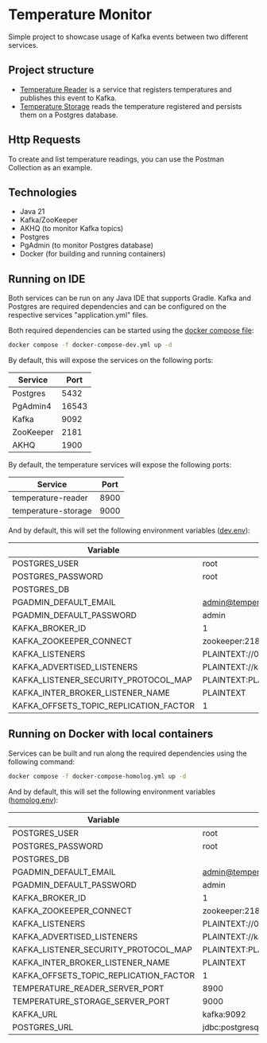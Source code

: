 # Temperature Monitor

Simple project to showcase usage of Kafka events between two different services.

## Project structure
- [Temperature Reader](/temperature-reader/) is a service that registers temperatures and publishes this event to Kafka.
- [Temperature Storage](/temperature-storage/) reads the temperature registered and persists them on a Postgres database.

## Http Requests

To create and list temperature readings, you can use the Postman Collection as an example.

## Technologies

- Java 21
- Kafka/ZooKeeper
- AKHQ (to monitor Kafka topics)
- Postgres
- PgAdmin (to monitor Postgres database)
- Docker (for building and running containers)

## Running on IDE

Both services can be run on any Java IDE that supports Gradle. Kafka and Postgres are required dependencies and can be configured on the respective services "application.yml" files.

Both required dependencies can be started using the [docker compose file](/docker-compose-dev.yml):

```bash
docker compose -f docker-compose-dev.yml up -d
```

By default, this will expose the services on the following ports:

| Service | Port |
| ------- | ---- |
| Postgres | 5432 |
| PgAdmin4 | 16543 |
| Kafka | 9092 |
| ZooKeeper | 2181 |
| AKHQ | 1900 |

By default, the temperature services will expose the following ports:

| Service | Port |
| ------- | ---- |
| temperature-reader | 8900 |
| temperature-storage | 9000 |

And by default, this will set the following environment variables ([dev.env](dev.env)):

| Variable                                | Value                                                      |
|-----------------------------------------|------------------------------------------------------------|
| POSTGRES_USER                           | root                                                       |
| POSTGRES_PASSWORD                       | root                                                       |
| POSTGRES_DB                             |                                                            |
| PGADMIN_DEFAULT_EMAIL                   | admin@temperature.com                                      |
| PGADMIN_DEFAULT_PASSWORD                | admin                                                      |
| KAFKA_BROKER_ID                         | 1                                                          |
| KAFKA_ZOOKEEPER_CONNECT                 | zookeeper:2181                                             |
| KAFKA_LISTENERS                         | PLAINTEXT://0.0.0.0:9092,PLAINTEXT_HOST://0.0.0.0:29092    |
| KAFKA_ADVERTISED_LISTENERS              | PLAINTEXT://kafka:9092,PLAINTEXT_HOST://localhost:29092    |
| KAFKA_LISTENER_SECURITY_PROTOCOL_MAP    | PLAINTEXT:PLAINTEXT,PLAINTEXT_HOST:PLAINTEXT               |
| KAFKA_INTER_BROKER_LISTENER_NAME        | PLAINTEXT                                                  |
| KAFKA_OFFSETS_TOPIC_REPLICATION_FACTOR  | 1                                                          |

## Running on Docker with local containers

Services can be built and run along the required dependencies using the following command:

```bash
docker compose -f docker-compose-homolog.yml up -d
```

And by default, this will set the following environment variables ([homolog.env](homolog.env)):

| Variable                                | Value                                                      |
|-----------------------------------------|------------------------------------------------------------|
| POSTGRES_USER                           | root                                                       |
| POSTGRES_PASSWORD                       | root                                                       |
| POSTGRES_DB                             |                                                            |
| PGADMIN_DEFAULT_EMAIL                   | admin@temperature.com                                      |
| PGADMIN_DEFAULT_PASSWORD                | admin                                                      |
| KAFKA_BROKER_ID                         | 1                                                          |
| KAFKA_ZOOKEEPER_CONNECT                 | zookeeper:2181                                             |
| KAFKA_LISTENERS                         | PLAINTEXT://0.0.0.0:9092,PLAINTEXT_HOST://0.0.0.0:29092    |
| KAFKA_ADVERTISED_LISTENERS              | PLAINTEXT://kafka:9092,PLAINTEXT_HOST://localhost:29092    |
| KAFKA_LISTENER_SECURITY_PROTOCOL_MAP    | PLAINTEXT:PLAINTEXT,PLAINTEXT_HOST:PLAINTEXT               |
| KAFKA_INTER_BROKER_LISTENER_NAME        | PLAINTEXT                                                  |
| KAFKA_OFFSETS_TOPIC_REPLICATION_FACTOR  | 1                                                          |
| TEMPERATURE_READER_SERVER_PORT          | 8900                                                       |
| TEMPERATURE_STORAGE_SERVER_PORT         | 9000                                                       |
| KAFKA_URL                               | kafka:9092                                                 |
| POSTGRES_URL                            | jdbc:postgresql://postgres:5432/temperature-monitor        |
